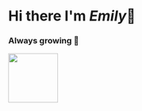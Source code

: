 # Hi there I'm *Emily*👋
### Always growing :mechanical_arm:
<img src="https://media1.tenor.com/images/bb6e9e73cab4391f300abf560cb3a8ad/tenor.gif?itemid=18598207" width="100" height="100">

<!--
**emilrodmour/emilrodmour** is a ✨ _special_ ✨ repository because its `README.md` (this file) appears on your GitHub profile.

Here are some ideas to get you started:

- 🔭 I’m currently working on ...
- 🌱 I’m currently learning ...
- 👯 I’m looking to collaborate on ...
- 🤔 I’m looking for help with ...
- 💬 Ask me about ...
- 📫 How to reach me: ...
- 😄 Pronouns: ...
- ⚡ Fun fact: ...
-->

